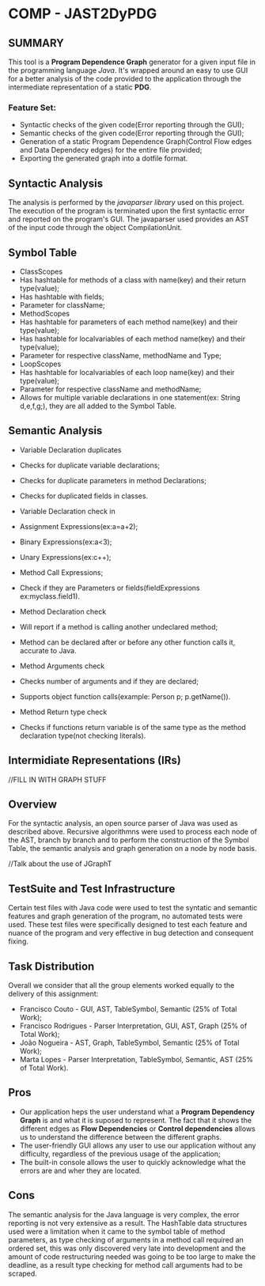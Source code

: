 # COMP - JAST2DyPDG

## SUMMARY

This tool is a **Program Dependence Graph** generator for a given input file in the programming language _Java_. 
It's wrapped around an easy to use GUI for a better analysis of the code provided to the application through the intermediate
representation of a static **PDG**.

### Feature Set:

* Syntactic checks of the given code(Error reporting through the GUI);
* Semantic checks of the given code(Error reporting through the GUI);
* Generation of a static Program Dependence Graph(Control Flow edges and Data Dependecy edges) for the entire file provided;
* Exporting the generated graph into a dotfile format.

## Syntactic Analysis

The analysis is performed by the _javaparser library_ used on this project. The execution of the program is terminated upon
the first syntactic error and reported on the program's GUI. 
The javaparser used provides an AST of the input code through the object CompilationUnit.

## Symbol Table

* ClassScopes	
 * Has hashtable for methods of a class with name(key) and their return type(value);
 * Has hashtable with fields;
 * Parameter for className;
* MethodScopes
 * Has hashtable for parameters of each method name(key) and their type(value);
 * Has hashtable for localvariables of each method name(key) and their type(value);
 * Parameter for respective className, methodName and Type;
* LoopScopes
 * Has hashtable for localvariables of each loop name(key) and their type(value);
 * Parameter for respective className and methodName;
* Allows for multiple variable declarations in one statement(ex: String d,e,f,g;), they are all added to the Symbol Table.

## Semantic Analysis

* Variable Declaration duplicates
 * Checks for duplicate variable declarations;
 * Checks for duplicate parameters in method Declarations;
 * Checks for duplicated fields in classes.

* Variable Declaration check in
 * Assignment Expressions(ex:a=a+2);
 * Binary Expressions(ex:a<3);
 * Unary Expressions(ex:c++);
 * Method Call Expressions;
 * Check if they are Parameters or fields(fieldExpressions ex:myclass.field1).

* Method Declaration check
 * Will report if a method is calling another undeclared method;
 * Method can be declared after or before any other function calls it, accurate to Java.

* Method Arguments check
 * Checks number of arguments and  if they are declared;
 * Supports object function calls(example: Person p; p.getName()).

* Method Return type check
 * Checks if functions return variable is of the same type as the method declaration type(not checking literals).

## Intermidiate Representations (IRs)

//FILL IN WITH GRAPH STUFF

## Overview

For the syntactic analysis, an open source parser of Java was used as described above.
Recursive algorithmns were used to process each node of the AST, branch by branch and to perform the construction of the Symbol Table, the semantic analysis and graph generation on a node by node basis.

//Talk about the use of JGraphT

## TestSuite and Test Infrastructure

Certain test files with Java code were used to test the syntatic and semantic features and graph generation of the program, no automated tests were used.
These test files were specifically designed to test each feature and nuance of the program and very effective in bug detection and consequent fixing.

## Task Distribution

Overall we consider that all the group elements worked equally to the delivery of this assignment:

* Francisco Couto - GUI, AST, TableSymbol, Semantic (25% of Total Work);
* Francisco Rodrigues - Parser Interpretation, GUI, AST, Graph (25% of Total Work);
* João Nogueira - AST, Graph, TableSymbol, Semantic (25% of Total Work);
* Marta Lopes - Parser Interpretation, TableSymbol, Semantic, AST (25% of Total Work).

## Pros

* Our application heps the user understand what a **Program Dependency Graph** is and what it is suposed to represent. The fact that it shows the different edges as **Flow Dependencies** or **Control dependencies** allows us to understand the difference between the different graphs.
* The user-friendly GUI allows any user to use our application without any difficulty, regardless of the previous usage of the application;
* The built-in console allows the user to quickly acknowledge what the errors are and wher they are located.

## Cons

The semantic analysis for the Java language is very complex, the error reporting is not very extensive as a result. The HashTable data structures used were a limitation when it came to the symbol table of method parameters, as type checking of arguments in a method call required an ordered set, this was only discovered very late into development and the amount of code restructuring needed was going to be too large to make the deadline, as a result type checking for method call arguments had to be scraped. 
